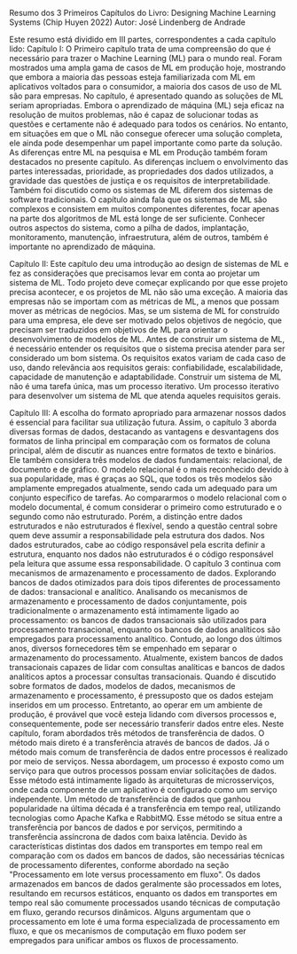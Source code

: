 Resumo dos 3 Primeiros Capítulos do Livro: Designing Machine Learning Systems (Chip Huyen 2022) 
Autor: José Lindenberg de Andrade

Este resumo está dividido em III partes, correspondentes a cada capítulo lido:
Capítulo I:
O Primeiro capítulo trata de uma compreensão do que é necessário para trazer o Machine Learning (ML) para o mundo real. Foram mostrados uma ampla gama de casos de ML em produção hoje, mostrando que embora a maioria das pessoas esteja familiarizada com ML em aplicativos voltados para o consumidor, a maioria dos casos de uso de ML são para empresas. No capítulo, é apresentado quando as soluções de ML seriam apropriadas. 
Embora o aprendizado de máquina (ML) seja eficaz na resolução de muitos problemas, não é capaz de solucionar todas as questões e certamente não é adequado para todos os cenários. No entanto, em situações em que o ML não consegue oferecer uma solução completa, ele ainda pode desempenhar um papel importante como parte da solução.
As diferenças entre ML na pesquisa e ML em Produção também foram destacados no presente capítulo. As diferenças incluem o envolvimento das partes interessadas, prioridade, as propriedades dos dados utilizados, a gravidade das questões de justiça e os requisitos de interpretabilidade. Também foi discutido como os sistemas de ML diferem dos sistemas de software tradicionais.
O capítulo ainda fala que os sistemas de ML são complexos e consistem em muitos componentes diferentes, focar apenas na parte dos algoritmos de ML está longe de ser suficiente. Conhecer outros aspectos do sistema, como a pilha de dados, implantação, monitoramento, manutenção, infraestrutura, além de outros, também é importante no aprendizado de máquina.

Capítulo II: 
Este capítulo deu uma introdução ao design de sistemas de ML e fez as considerações que precisamos levar em conta ao projetar um sistema de ML. Todo projeto deve começar explicando por que esse projeto precisa acontecer, e os projetos de ML não são uma exceção. A maioria das empresas não se importam com as métricas de ML, a menos que possam mover as métricas de negócios. Mas, se um sistema de ML for construído para uma empresa, ele deve ser motivado pelos objetivos de negócio, que precisam ser traduzidos em objetivos de ML para orientar o desenvolvimento de modelos de ML.
Antes de construir um sistema de ML, é necessário entender os requisitos que o sistema precisa atender para ser considerado um bom sistema. Os requisitos exatos variam de cada caso de uso, dando relevância aos requisitos gerais: confiabilidade, escalabilidade, capacidade de manutenção e adaptabilidade. Construir um sistema de ML não é uma tarefa única, mas um processo iterativo. Um processo iterativo para desenvolver um sistema de ML que atenda aqueles requisitos gerais.

Capítulo III:
A escolha do formato apropriado para armazenar nossos dados é essencial para facilitar sua utilização futura. Assim, o capítulo 3 aborda diversas formas de dados, destacando as vantagens e desvantagens dos formatos de linha principal em comparação com os formatos de coluna principal, além de discutir as nuances entre formatos de texto e binários. Ele também considera três modelos de dados fundamentais: relacional, de documento e de gráfico.
O modelo relacional é o mais reconhecido devido à sua popularidade, mas é graças ao SQL, que todos os três modelos são amplamente empregados atualmente, sendo cada um adequado para um conjunto específico de tarefas.
Ao compararmos o modelo relacional com o modelo documental, é comum considerar o primeiro como estruturado e o segundo como não estruturado. Porém, a distinção entre dados estruturados e não estruturados é flexível, sendo a questão central sobre quem deve assumir a responsabilidade pela estrutura dos dados. Nos dados estruturados, cabe ao código responsável pela escrita definir a estrutura, enquanto nos dados não estruturados é o código responsável pela leitura que assume essa responsabilidade.
O capítulo 3 continua com mecanismos de armazenamento e processamento de dados. Explorando bancos de dados otimizados para dois tipos diferentes de processamento de dados: transacional e analítico. Analisando os mecanismos de armazenamento e processamento de dados conjuntamente, pois tradicionalmente o armazenamento está intimamente ligado ao processamento: os bancos de dados transacionais são utilizados para processamento transacional, enquanto os bancos de dados analíticos são empregados para processamento analítico.
Contudo, ao longo dos últimos anos, diversos fornecedores têm se empenhado em separar o armazenamento do processamento. Atualmente, existem bancos de dados transacionais capazes de lidar com consultas analíticas e bancos de dados analíticos aptos a processar consultas transacionais.
Quando é discutido sobre formatos de dados, modelos de dados, mecanismos de armazenamento e processamento, é pressuposto que os dados estejam inseridos em um processo. Entretanto, ao operar em um ambiente de produção, é provável que você esteja lidando com diversos processos e, consequentemente, pode ser necessário transferir dados entre eles.
Neste capítulo, foram abordados três métodos de transferência de dados. O método mais direto é a transferência através de bancos de dados. Já o método mais comum de transferência de dados entre processos é realizado por meio de serviços. Nessa abordagem, um processo é exposto como um serviço para que outros processos possam enviar solicitações de dados. Esse método está intimamente ligado às arquiteturas de microsserviços, onde cada componente de um aplicativo é configurado como um serviço independente. Um método de transferência de dados que ganhou popularidade na última década é a transferência em tempo real, utilizando tecnologias como Apache Kafka e RabbitMQ. Esse método se situa entre a transferência por bancos de dados e por serviços, permitindo a transferência assíncrona de dados com baixa latência.
Devido às características distintas dos dados em transportes em tempo real em comparação com os dados em bancos de dados, são necessárias técnicas de processamento diferentes, conforme abordado na seção "Processamento em lote versus processamento em fluxo". Os dados armazenados em bancos de dados geralmente são processados em lotes, resultando em recursos estáticos, enquanto os dados em transportes em tempo real são comumente processados usando técnicas de computação em fluxo, gerando recursos dinâmicos. Alguns argumentam que o processamento em lote é uma forma especializada de processamento em fluxo, e que os mecanismos de computação em fluxo podem ser empregados para unificar ambos os fluxos de processamento.
